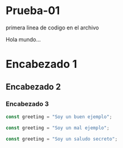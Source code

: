 # Prueba-01

 primera linea de codigo en el archivo

 Hola mundo...

 # Encabezado 1
 ## Encabezado 2
 ### Encabezado 3

```js example-good
const greeting = "Soy un buen ejemplo";
```

```js example-bad
const greeting = "Soy un mal ejemplo";
```

```js hidden
const greeting = "Soy un saludo secreto";
```
